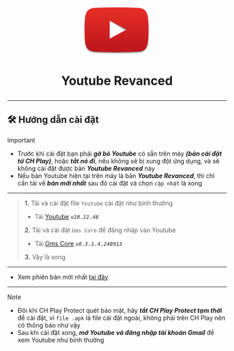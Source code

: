<p align="center"><img src="https://github.com/Ryeodal0206/Images/blob/main/youtube.png?raw=true" alt="Youtube Logo" width="150"</p>
<h1>  <p align="center">Youtube Revanced</p> </h1>
  
---

## 🛠 Hướng dẫn cài đặt
>[!IMPORTANT]
>- Trước khi cài đặt bạn phải ***gỡ bỏ Youtube*** có sẵn trên máy ***(bản cài đặt từ CH Play)***, hoặc ***tắt nó đi***, nếu không sẽ bị xung đột ứng dụng, và sẽ không cài đặt được bản ***Youtube Revanced*** này
>- Nếu bản Youtube hiện tại trên máy là bản ***Youtube Revanced***, thì chỉ cần tải về ***bản mới nhất*** sau đó cài đặt và chọn `cập nhật` là xong

---
> **1.** Tải và cài đặt file `Youtube` cài đặt như bình thường
> - Tải [Youtube](https://github.com/Ryeodal0206/Youtube-Revanced/releases/download/YoutubeRevanced/Youtube-v20.12.46.apk) ***`v20.12.46`***
>
> **2.** Tải và cài đặt `Gms Core` để đăng nhập vào Youtube
> - Tải [Gms Core](https://github.com/Ryeodal0206/Youtube-Revanced/releases/download/v20.12.46/Gms-Core-v0.3.1.4.240913.apk) ***`v0.3.1.4.240913`***
>
> **3.** Vậy là xong

---
- Xem phiên bản mới nhất [tại đây](https://github.com/Ryeodal0206/Youtube-Revanced/releases)
----
>[!NOTE]
>
>- Đôi khi CH Play Protect quét bảo mật, hãy ***tắt CH Play Protect tạm thời*** để cài đặt, vì `file .apk` là file cài đặt ngoài, không phải trên CH Play nên có thông báo như vậy
>- Sau khi cài đặt xong, ***mở Youtube và đăng nhập tài khoản Gmail*** để xem Youtube như bình thường

